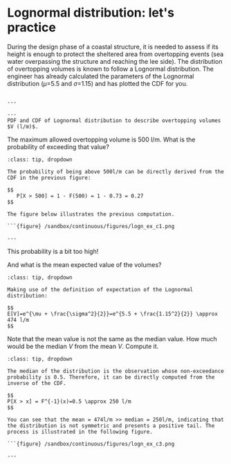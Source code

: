 
# Lognormal distribution: let's practice

During the design phase of a coastal structure, it is needed to assess if its height is enough to protect the sheltered area from overtopping events (sea water overpassing the structure and reaching the lee side). The distribution of overtopping volumes is known to follow a Lognormal distribution. The engineer has already calculated the parameters of the Lognormal distribution ($\mu$=5.5 and $\sigma$=1.15) and has plotted the CDF for you.

```{figure} /sandbox/continuous/figures/logn_ex.png

---

---
PDF and CDF of Lognormal distribution to describe overtopping volumes $V (l/m)$.
```

The maximum allowed overtopping volume is 500 l/m. What is the probability of exceeding that value?

```{admonition} Answer
:class: tip, dropdown

The probability of being above 500l/m can be directly derived from the CDF in the previous figure:

$$
   P[X > 500] = 1 - F(500) = 1 - 0.73 = 0.27
$$

The figure below illustrates the previous computation.

```{figure} /sandbox/continuous/figures/logn_ex_c1.png

---

```
This probability is a bit too high! 

And what is the mean expected value of the volumes?

```{admonition} Answer
:class: tip, dropdown

Making use of the definition of expectation of the Lognormal distribution:

$$
E[V]=e^{\mu + \frac{\sigma^2}{2}}=e^{5.5 + \frac{1.15^2}{2}} \approx 474 l/m
$$

```


Note that the mean value is not the same as the median value. How much would be the median $V$ from the mean $V$. Compute it.

```{admonition} Answer
:class: tip, dropdown

The median of the distribution is the observation whose non-exceedance probability is 0.5. Therefore, it can be directly computed from the inverse of the CDF. 

$$
P[X > x] = F^{-1}(x)=0.5 \approx 250 l/m
$$

You can see that the mean = 474l/m >> median = 250l/m, indicating that the distribution is not symmetric and presents a positive tail. The process is illustrated in the following figure.

```{figure} /sandbox/continuous/figures/logn_ex_c3.png

---

```